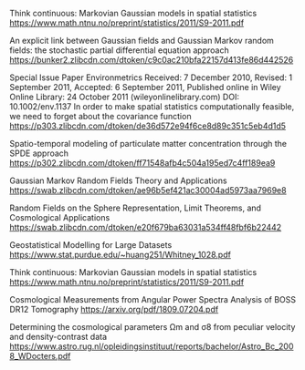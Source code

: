 Think continuous: Markovian Gaussian models in
spatial statistics  
https://www.math.ntnu.no/preprint/statistics/2011/S9-2011.pdf  


An explicit link between Gaussian fields and
Gaussian Markov random fields: the stochastic
partial differential equation approach  
https://bunker2.zlibcdn.com/dtoken/c9c0ac210bfa22157d413fe86d442526  

Special Issue Paper Environmetrics
Received: 7 December 2010, Revised: 1 September 2011, Accepted: 6 September 2011, Published online in Wiley Online Library: 24 October 2011
(wileyonlinelibrary.com) DOI: 10.1002/env.1137
In order to make spatial statistics
computationally feasible, we need to forget
about the covariance function  
https://p303.zlibcdn.com/dtoken/de36d572e94f6ce8d89c351c5eb4d1d5  

Spatio-temporal modeling of particulate matter
concentration through the SPDE approach  
https://p302.zlibcdn.com/dtoken/ff71548afb4c504a195ed7c4ff189ea9  

Gaussian Markov
Random Fields
Theory and Applications  
https://swab.zlibcdn.com/dtoken/ae96b5ef421ac30004ad5973aa7969e8  

Random Fields on the Sphere 
Representation, Limit Theorems, and Cosmological Applications  
https://swab.zlibcdn.com/dtoken/e20f679ba63031a534ff48fbf6b22442  

Geostatistical Modelling for Large Datasets  
https://www.stat.purdue.edu/~huang251/Whitney_1028.pdf  

Think continuous: Markovian Gaussian models in
spatial statistics  
https://www.math.ntnu.no/preprint/statistics/2011/S9-2011.pdf  

Cosmological Measurements from Angular Power Spectra
Analysis of BOSS DR12 Tomography
https://arxiv.org/pdf/1809.07204.pdf  

Determining the cosmological parameters Ωm and
σ8 from peculiar velocity and density-contrast
data  
https://www.astro.rug.nl/opleidingsinstituut/reports/bachelor/Astro_Bc_2008_WDocters.pdf


